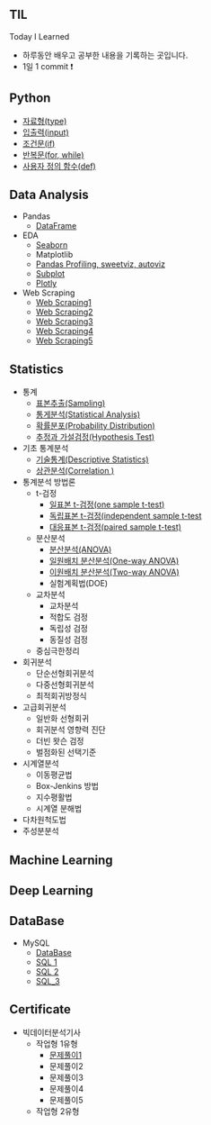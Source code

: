 ## TIL

Today I Learned

- 하루동안 배우고 공부한 내용을 기록하는 곳입니다.
- 1일 1 commit ❗

## Python
 - [자료형(type)](https://github.com/soondong2/TIL/blob/main/Python/type.md)
 - [입출력(input)](https://github.com/soondong2/TIL/blob/main/Python/input.md)
 - [조건문(if)](https://github.com/soondong2/TIL/blob/main/Python/if.md)
 - [반복문(for, while)](https://github.com/soondong2/TIL/blob/main/Python/for%2C%20while.md)
 - [사용자 정의 함수(def)](https://github.com/soondong2/TIL/blob/main/Python/function.md)

## Data Analysis
- Pandas
  - [DataFrame](https://github.com/soondong2/TIL/blob/main/Data%20Analysis/Pandas.md)
- EDA
  - [Seaborn](https://github.com/soondong2/TIL/blob/main/Data%20Analysis/Seaborn.md)
  - Matplotlib
  - [Pandas Profiling, sweetviz, autoviz](https://github.com/soondong2/TIL/blob/main/Data%20Analysis/Pandas%20Profiling%2C%20sweetviz%2C%20autoviz.md)
  - [Subplot](https://github.com/soondong2/TIL/blob/main/Data%20Analysis/EDA1.md)
  - [Plotly](https://github.com/soondong2/TIL/blob/main/Data%20Analysis/Plotly.md)
- Web Scraping
  - [Web Scraping1](https://github.com/soondong2/TIL/blob/main/Data%20Analysis/Web%20scraping1.md)
  - [Web Scraping2](https://github.com/soondong2/TIL/blob/main/Data%20Analysis/Web%20Scraping2.md)
  - [Web Scraping3](https://github.com/soondong2/TIL/blob/main/Data%20Analysis/Web%20Scraping3.md)
  - [Web Scraping4](https://github.com/soondong2/TIL/blob/main/Data%20Analysis/Web%20Scraping4.md)
  - [Web Scraping5](https://github.com/soondong2/TIL/blob/main/Data%20Analysis/Web%20Scraping5.md)
## Statistics
- 통계
  - [표본추출(Sampling)](https://github.com/soondong2/TIL/blob/main/Statistics/Sampling.md)
  - [통게분석(Statistical Analysis)](https://github.com/soondong2/TIL/blob/main/Statistics/Statistical%20Analysis.md)
  - [확률분포(Probability Distribution)](https://github.com/soondong2/TIL/blob/main/Statistics/Probability%20Distribution.md)
  - [추정과 가설검정(Hypothesis Test)](https://github.com/soondong2/TIL/blob/main/Statistics/Hypothesis%20Test.md)
- 기초 통계분석
  - [기술통계(Descriptive Statistics)](https://github.com/soondong2/TIL/blob/main/Statistics/Descriptive%20Statistics.md)
  - [상관분석(Correlation )](https://github.com/soondong2/TIL/blob/main/Statistics/Correlation%20Analysis.md)
- 통계분석 방법론
  - t-검정
    - [일표본 t-검정(one sample t-test)](https://github.com/soondong2/TIL/blob/main/Statistics/One%20sample%20t-test.md)
    - [독립표본 t-검정(independent sample t-test](https://github.com/soondong2/TIL/blob/main/Statistics/Paired%20sample%20t-test.md)
    - [대응표본 t-검정(paired sample t-test)](https://github.com/soondong2/TIL/tree/main/Statistics)
  - 분산분석
    - [분산분석(ANOVA)](https://github.com/soondong2/TIL/blob/main/Statistics/ANOVA.md)
    - [일원배치 분산분석(One-way ANOVA)](https://github.com/soondong2/TIL/blob/main/Statistics/One-way%20ANOVA.md)
    - [이원배치 분산분석(Two-way ANOVA)](https://github.com/soondong2/TIL/blob/main/Statistics/Tow-way%20ANOVA.md)
    - 실험계획법(DOE)
  - 교차분석
    - 교차분석
    - 적합도 검정
    - 독립성 검정
    - 동질성 검정
  - 중심극한정리
- 회귀분석
  - 단순선형회귀분석
  - 다중선형회귀분석
  - 최적회귀방정식
- 고급회귀분석
  - 일반화 선형회귀
  - 회귀분석 영향력 진단
  - 더빈 왓슨 검정
  - 벌점화된 선택기준
- 시계열분석
  - 이동평균법
  - Box-Jenkins 방법
  - 지수평활법
  - 시계열 분해법
- 다차원척도법
- 주성분분석
## Machine Learning

## Deep Learning

## DataBase
- MySQL
  - [DataBase](https://github.com/soondong2/TIL/blob/main/SQL/Database.md)
  - [SQL 1](https://github.com/soondong2/TIL/blob/main/SQL/SQL1.md)
  - [SQL 2](https://github.com/soondong2/TIL/blob/main/SQL/SQL2.md)
  - [SQL_3](https://github.com/soondong2/TIL/blob/main/SQL/SQL3.md)

## Certificate
- 빅데이터분석기사
  - 작업형 1유형
    - [문제풀이1](https://github.com/soondong2/TIL/blob/main/%EB%B9%85%EB%8D%B0%EC%9D%B4%ED%84%B0%EB%B6%84%EC%84%9D%EA%B8%B0%EC%82%AC/%EC%9E%91%EC%97%85%ED%98%95%201%EC%9C%A0%ED%98%95/question1.md)
    - 문제풀이2
    - 문제풀이3
    - 문제풀이4
    - 문제풀이5
  - 작업형 2유형
